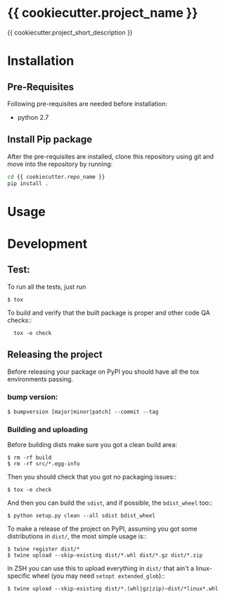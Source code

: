{{  cookiecutter.project_name }}
========

{{ cookiecutter.project_short_description }}

# Installation

## Pre-Requisites

Following pre-requisites are needed before installation:

- python 2.7

## Install Pip package

After the pre-requisites are installed, clone this repository using git and move into the repository by running: 

```bash
cd {{ cookiecutter.repo_name }}
pip install .
```

# Usage

# Development

## Test:

To run all the tests, just run
```
$ tox
```
To build and verify that the built package is proper and other code QA checks::
```
  tox -e check
```

## Releasing the project
Before releasing your package on PyPI you should have all the tox environments passing.

### bump version:
```
$ bumpversion [major|minor|patch] --commit --tag
```

### Building and uploading

Before building dists make sure you got a clean build area:
```
$ rm -rf build
$ rm -rf src/*.egg-info
```
Then you should check that you got no packaging issues::
```
$ tox -e check
```
And then you can build the ``sdist``, and if possible, the ``bdist_wheel`` too::
```
$ python setup.py clean --all sdist bdist_wheel
```
To make a release of the project on PyPI, assuming you got some distributions in ``dist/``, the most simple usage is::
```
$ twine register dist/*
$ twine upload --skip-existing dist/*.whl dist/*.gz dist/*.zip
```
In ZSH you can use this to upload everything in ``dist/`` that ain't a linux-specific wheel (you may need ``setopt extended_glob``)::
```
$ twine upload --skip-existing dist/*.(whl|gz|zip)~dist/*linux*.whl
```
